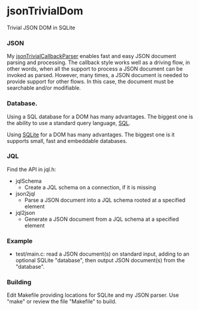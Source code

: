 # jsonTrivialDom
Trivial JSON DOM in SQLite

### JSON

My [jsonTrivialCallbackParser](https://github.com/gdavidbutler/jsonTrivialCallbackParser) enables fast and easy JSON document parsing and processing.
The callback style works well as a driving flow, in other words, when all the support to process a JSON document can be invoked as parsed.
However, many times, a JSON document is needed to provide support for other flows.
In this case, the document must be searchable and/or modifiable.

### Database.

Using a SQL database for a DOM has many advantages.
The biggest one is the ability to use a standard query language, [SQL](https://en.wikipedia.org/wiki/SQL).

Using [SQLite](https://sqlite.org) for a DOM has many advantages.
The biggest one is it supports small, fast and embeddable databases.

### JQL

Find the API in jql.h:

* jqlSchema
  * Create a JQL schema on a connection, if it is missing
* json2jql
  * Parse a JSON document into a JQL schema rooted at a specified element
* jql2json
  * Generate a JSON document from a JQL schema at a specified element

### Example

* test/main.c: read a JSON document(s) on standard input, adding to an optional SQLite "database", then output JSON document(s) from the "database".

### Building

Edit Makefile providing locations for SQLite and my JSON parser.
Use "make" or review the file "Makefile" to build.
